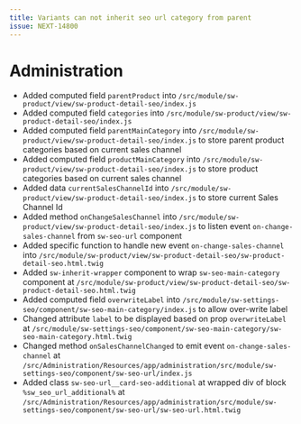 ```yaml
---
title: Variants can not inherit seo url category from parent
issue: NEXT-14800
---
```

# Administration
* Added computed field `parentProduct` into `/src/module/sw-product/view/sw-product-detail-seo/index.js`
* Added computed field `categories` into `/src/module/sw-product/view/sw-product-detail-seo/index.js`
* Added computed field `parentMainCategory` into `/src/module/sw-product/view/sw-product-detail-seo/index.js` to store parent product categories based on current sales channel
* Added computed field `productMainCategory` into `/src/module/sw-product/view/sw-product-detail-seo/index.js` to store product categories based on current sales channel
* Added data `currentSalesChannelId` into `/src/module/sw-product/view/sw-product-detail-seo/index.js` to store current Sales Channel Id
* Added method `onChangeSalesChannel` into `/src/module/sw-product/view/sw-product-detail-seo/index.js` to listen event `on-change-sales-channel` from `sw-seo-url` component
* Added specific function to handle new event `on-change-sales-channel` into `/src/module/sw-product/view/sw-product-detail-seo/sw-product-detail-seo.html.twig`
* Added `sw-inherit-wrapper` component to wrap `sw-seo-main-category` component at `/src/module/sw-product/view/sw-product-detail-seo/sw-product-detail-seo.html.twig`
* Added computed field `overwriteLabel` into `/src/module/sw-settings-seo/component/sw-seo-main-category/index.js` to allow over-write label 
* Changed attribute `label` to be displayed based on prop `overwriteLabel` at `/src/module/sw-settings-seo/component/sw-seo-main-category/sw-seo-main-category.html.twig`
* Changed method `onSalesChannelChanged` to emit event `on-change-sales-channel` at `/src/Administration/Resources/app/administration/src/module/sw-settings-seo/component/sw-seo-url/index.js`
* Added class `sw-seo-url__card-seo-additional` at wrapped div of block `%sw_seo_url_additional%` at `/src/Administration/Resources/app/administration/src/module/sw-settings-seo/component/sw-seo-url/sw-seo-url.html.twig` 

